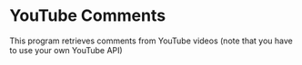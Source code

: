 # YouTube Comments
This program retrieves comments from YouTube videos (note that you have to use your own YouTube API)
